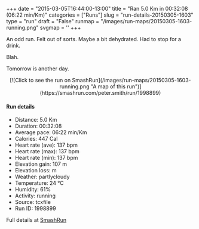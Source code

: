 +++
date = "2015-03-05T16:44:00-13:00"
title = "Ran 5.0 Km in 00:32:08 (06:22 min/Km)"
categories = ["Runs"]
slug = "run-details-20150305-1603"
type = "run"
draft = "False"
runmap = "/images/run-maps/20150305-1603-running.png"
svgmap = '<polyline points="12 0, 13 17, 22 21, 33 33, 39 44, 38 50, 42 57, 17 75, 16 83, 27 95, 39 100, 63 90, 73 90, 83 84, 89 77, 79 69, 76 62, 68 62, 61 58, 43 59, 20 72, 18 83, 20 87, 28 96, 35 98, 50 87, 35 82, 34 81, 29 70, 31 64, 37 61, 54 64, 35 48, 26 35, 29 26, 27 23, 24 21, 22 21, 20 21">'
+++

An odd run. Felt out of sorts. Maybe a bit dehydrated. Had to stop for a drink. 

Blah. 

Tomorrow is another day. 



<!--more-->

<center>
[![Click to see the run on SmashRun](/images/run-maps/20150305-1603-running.png "A map of this run")](https://smashrun.com/peter.smith/run/1998899)
</center>

#### Run details

* Distance: 5.0 Km
* Duration: 00:32:08
* Average pace: 06:22 min/Km
* Calories: 447 Cal
* Heart rate (ave): 137 bpm
* Heart rate (max): 137 bpm
* Heart rate (min): 137 bpm
* Elevation gain: 107 m
* Elevation loss:  m
* Weather: partlycloudy
* Temperature: 24 &deg;C
* Humidity: 61%
* Activity: running
* Source: tcxfile
* Run ID: 1998899

Full details at [SmashRun](https://smashrun.com/peter.smith/run/1998899)